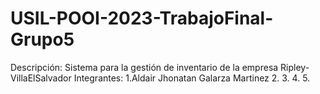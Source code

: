 # USIL-POOI-2023-TrabajoFinal-Grupo5
Descripción:
Sistema para la gestión de inventario de la empresa Ripley-VillaElSalvador
Integrantes:
1.Aldair Jhonatan Galarza Martinez
2.
3.
4.
5.
